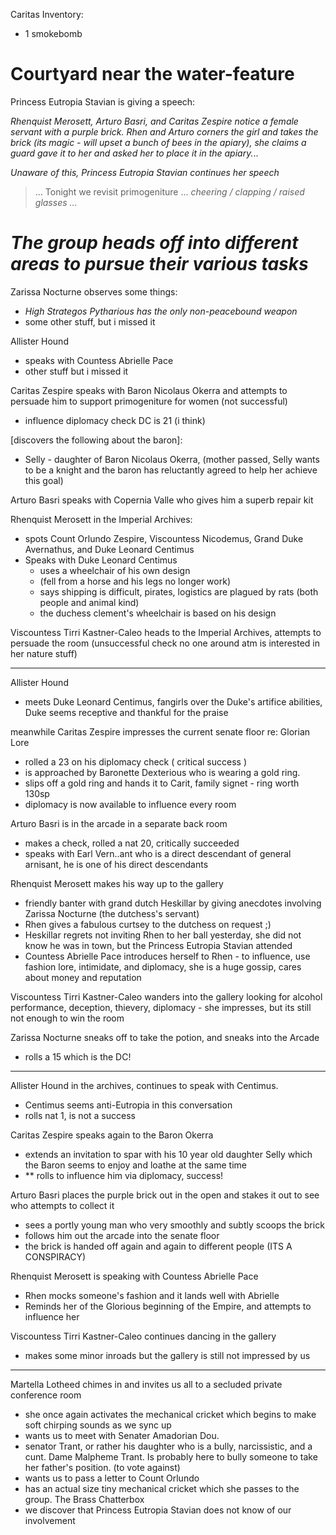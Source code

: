 
Caritas Inventory:
- 1 smokebomb


# Courtyard near the water-feature
Princess Eutropia Stavian is giving a speech:

_Rhenquist Merosett, Arturo Basri, and Caritas Zespire notice a female servant with a purple brick.  Rhen and Arturo corners the girl and takes the brick (its magic - will upset a bunch of bees in the apiary), she claims a guard gave it to her and asked her to place it in the apiary._..   

_Unaware of this, Princess Eutropia Stavian continues her speech_
> ... Tonight we revisit primogeniture ... *cheering / clapping / raised glasses ...*


# _The group heads off into different areas to pursue their various tasks_ 

Zarissa Nocturne observes some things:
- _High Strategos Pytharious has the only non-peacebound weapon_
- some other stuff, but i missed it

Allister Hound 
- speaks with Countess Abrielle Pace
- other stuff but i missed it

Caritas Zespire speaks with Baron Nicolaus Okerra and attempts to persuade him to support primogeniture for women (not successful)
- influence diplomacy check DC is 21 (i think)

[discovers the following about the baron]:  
- Selly - daughter of Baron Nicolaus Okerra, (mother passed, Selly wants to be a knight and the baron has reluctantly agreed to help her achieve this goal)

Arturo Basri speaks with Copernia Valle who gives him a superb repair kit 

Rhenquist Merosett in the Imperial Archives:
-  spots Count Orlundo Zespire, Viscountess Nicodemus, Grand Duke Avernathus, and Duke Leonard Centimus
- Speaks with Duke Leonard Centimus
	- uses a wheelchair of his own design 
	- (fell from a horse and his legs no longer work)
	- says shipping is difficult, pirates, logistics are plagued by rats (both people and animal kind)
	- the duchess clement's wheelchair is based on his design

Viscountess Tirri Kastner-Caleo heads to the Imperial Archives, attempts to persuade the room (unsuccessful check no one around atm is interested in her nature stuff)

---

Allister Hound
- meets Duke Leonard Centimus, fangirls over the Duke's artifice abilities, Duke seems receptive and thankful for the praise

meanwhile Caritas Zespire impresses the current senate floor re: Glorian Lore
- rolled a 23 on his diplomacy check ( critical success )
- is approached by Baronette Dexterious who is wearing a gold ring. 
- slips off a gold ring and hands it to Carit, family signet - ring worth 130sp
- diplomacy is now available to influence every room

Arturo Basri is in the arcade in a separate back room
- makes a check, rolled a nat 20, critically succeeded
- speaks with Earl Vern..ant who is a direct descendant of general arnisant, he is one of his direct descendants 

Rhenquist Merosett makes his way up to the gallery
- friendly banter with grand dutch Heskillar by giving anecdotes involving Zarissa Nocturne (the dutchess's servant)
- Rhen gives a fabulous curtsey to the dutchess on request ;)
- Heskillar regrets not inviting Rhen to her ball yesterday, she did not know he was in town, but the Princess Eutropia Stavian attended
- Countess Abrielle Pace introduces herself to Rhen - to influence, use fashion lore, intimidate, and diplomacy, she is a huge gossip, cares about money and reputation

Viscountess Tirri Kastner-Caleo wanders into the gallery looking for alcohol
performance, deception, thievery, diplomacy - she impresses, but its still not enough to win the room

Zarissa Nocturne sneaks off to take the potion, and sneaks into the Arcade
- rolls a 15 which is the DC!

---

Allister Hound in the archives, continues to speak with Centimus.
- Centimus seems anti-Eutropia in this conversation
- rolls nat 1, is not a success 

Caritas Zespire speaks again to the Baron Okerra
- extends an invitation to spar with his 10 year old daughter Selly which the Baron seems to enjoy and loathe at the same time
- ** rolls to influence him via diplomacy, success!

Arturo Basri places the purple brick out in the open and stakes it out to see who attempts to collect it
- sees a portly young man who very smoothly and subtly scoops the brick
- follows him out the arcade into the senate floor
- the brick is handed off again and again to different people (ITS A CONSPIRACY)

Rhenquist Merosett is speaking with Countess Abrielle Pace 
- Rhen mocks someone's fashion and it lands well with Abrielle
- Reminds her of the Glorious beginning of the Empire, and attempts to influence her

Viscountess Tirri Kastner-Caleo continues dancing in the gallery
- makes some minor inroads but the gallery is still not impressed by us

---
Martella Lotheed chimes in and invites us all to a secluded private conference room
- she once again activates the mechanical cricket which begins to make soft chirping sounds as we sync up
- wants us to meet with Senater Amadorian Dou.
- senator Trant, or rather his daughter who is a bully, narcissistic, and a cunt.  Dame Malpheme Trant.  Is probably here to bully someone to take her father's position. (to vote against)
- wants us to pass a letter to Count Orlundo
- has an actual size tiny mechanical cricket which she passes to the group. The Brass Chatterbox
- we discover that Princess Eutropia Stavian does not know of our involvement
